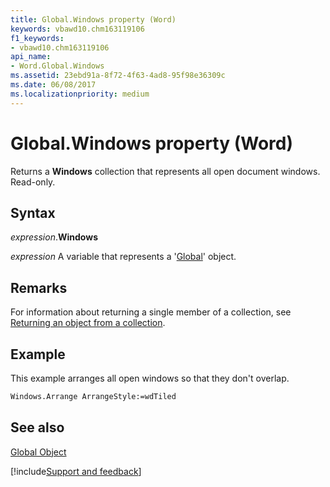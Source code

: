 ```yaml
---
title: Global.Windows property (Word)
keywords: vbawd10.chm163119106
f1_keywords:
- vbawd10.chm163119106
api_name:
- Word.Global.Windows
ms.assetid: 23ebd91a-8f72-4f63-4ad8-95f98e36309c
ms.date: 06/08/2017
ms.localizationpriority: medium
---
```



# Global.Windows property (Word)

Returns a **Windows** collection that represents all open document windows. Read-only.


## Syntax

_expression_.**Windows**

_expression_ A variable that represents a '[Global](Word.Global.md)' object.


## Remarks

For information about returning a single member of a collection, see [Returning an object from a collection](../word/Concepts/Miscellaneous/returning-an-object-from-a-collection-word.md).


## Example

This example arranges all open windows so that they don't overlap.


```vb
Windows.Arrange ArrangeStyle:=wdTiled
```


## See also


[Global Object](Word.Global.md)

[!include[Support and feedback](~/includes/feedback-boilerplate.md)]